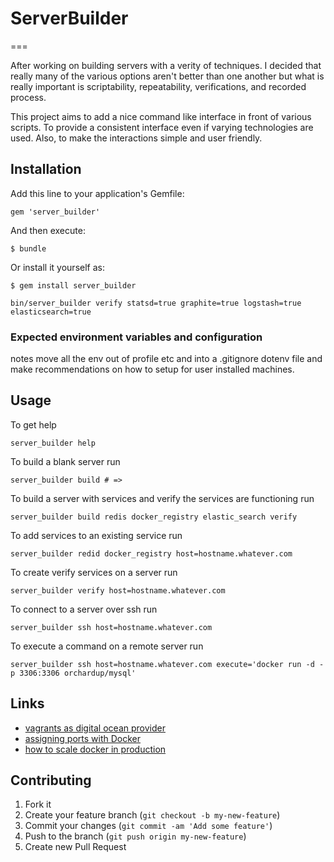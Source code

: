 # ServerBuilder
===

After working on building servers with a verity of techniques. I decided that really many of the various options aren't better than one another but what is really important is scriptability, repeatability, verifications, and recorded process.

This project aims to add a nice command like interface in front of various scripts. To provide a consistent interface even if varying technologies are used. Also, to make the interactions simple and user friendly.

## Installation

Add this line to your application's Gemfile:

    gem 'server_builder'

And then execute:

    $ bundle

Or install it yourself as:

    $ gem install server_builder
    
    bin/server_builder verify statsd=true graphite=true logstash=true elasticsearch=true

### Expected environment variables and configuration

notes move all the env out of profile etc and into a .gitignore dotenv file and make recommendations on how to setup for user installed machines.

## Usage

To get help

	server_builder help

To build a blank server run

	server_builder build # =>

To build a server with services and verify the services are functioning run

	server_builder build redis docker_registry elastic_search verify
	
To add services to an existing service run

	server_builder redid docker_registry host=hostname.whatever.com
	
To create verify services on a server run

	server_builder verify host=hostname.whatever.com
	
To connect to a server over ssh run

	server_builder ssh host=hostname.whatever.com

To execute a command on a remote server run

	server_builder ssh host=hostname.whatever.com execute='docker run -d -p 3306:3306 orchardup/mysql'

## Links

* [vagrants as digital ocean provider](https://www.digitalocean.com/community/articles/how-to-use-digitalocean-as-your-provider-in-vagrant-on-an-ubuntu-12-10)
* [assigning ports with Docker](http://stackoverflow.com/questions/18497564/assigning-vhosts-to-docker-ports)
* [how to scale docker in production](http://stackoverflow.com/questions/18285212/how-to-scale-docker-containers-in-production)

## Contributing

1. Fork it
2. Create your feature branch (`git checkout -b my-new-feature`)
3. Commit your changes (`git commit -am 'Add some feature'`)
4. Push to the branch (`git push origin my-new-feature`)
5. Create new Pull Request

